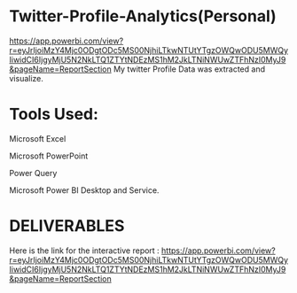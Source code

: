 # Twitter-Profile-Analytics(Personal)
https://app.powerbi.com/view?r=eyJrIjoiMzY4Mjc0ODgtODc5MS00NjhiLTkwNTUtYTgzOWQwODU5MWQyIiwidCI6IjgyMjU5N2NkLTQ1ZTYtNDEzMS1hM2JkLTNiNWUwZTFhNzI0MyJ9&pageName=ReportSection
My twitter Profile Data was extracted and visualize. 

# Tools Used:
Microsoft Excel

Microsoft PowerPoint

Power Query

Microsoft Power BI Desktop and Service. 

# DELIVERABLES
Here is the link for the interactive report : 
https://app.powerbi.com/view?r=eyJrIjoiMzY4Mjc0ODgtODc5MS00NjhiLTkwNTUtYTgzOWQwODU5MWQyIiwidCI6IjgyMjU5N2NkLTQ1ZTYtNDEzMS1hM2JkLTNiNWUwZTFhNzI0MyJ9&pageName=ReportSection
